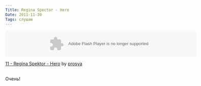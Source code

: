 ```yaml
---
Title: Regina Spector - Hero
Date: 2011-11-30
Tags: слушаю
---
```


<object height="81" width="600"> <param name="movie" value="https://player.soundcloud.com/player.swf?url=http%3A%2F%2Fapi.soundcloud.com%2Ftracks%2F5798994&amp;show_comments=false&amp;auto_play=false&amp;color=000000"></param> <param name="allowscriptaccess" value="always"></param> <param name="wmode" value="opaque"></param><embed allowscriptaccess="always" height="81" src="https://player.soundcloud.com/player.swf?url=http%3A%2F%2Fapi.soundcloud.com%2Ftracks%2F5798994&amp;show_comments=false&amp;auto_play=false&amp;color=000000" type="application/x-shockwave-flash" width="600"></embed> </object>  <p> <span><a href="http://soundcloud.com/prosya/11-regina-spektor-hero">11 - Regina Spektor - Hero</a> by <a href="http://soundcloud.com/prosya">prosya</a></span></p><br />
Очень!